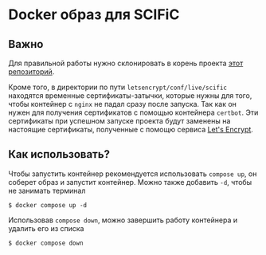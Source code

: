 # Docker образ для SCIFiC

## Важно
Для правильной работы нужно склонировать в корень проекта
[этот репозиторий](https://github.com/scific-conference/scific).

Кроме того, в директории по пути `letsencrypt/conf/live/scific`
находятся временные сертификаты-затычки, которые нужны для того,
чтобы контейнер с `nginx` не падал сразу после запуска. Так как
он нужен для получения сертификатов с помощью контейнера `certbot`.
Эти сертификаты при успешном запуске проекта будут заменены на
настоящие сертификаты, полученные с помощю сервиса
[Let's Encrypt](https://letsencrypt.org/).

## Как использовать?

Чтобы запустить контейнер рекомендуется использовать `compose up`,
он соберет образ и запустит контейнер.
Можно также добавить `-d`, чтобы не занимать терминал

```console
$ docker compose up -d
```

Использовав `compose down`, можно завершить работу контейнера
и удалить его из списка

```console
$ docker compose down
```
